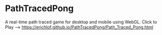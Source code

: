 # PathTracedPong
A real-time path traced game for desktop and mobile using WebGL. Click to Play --> https://erichlof.github.io/PathTracedPong/Path_Traced_Pong.html
